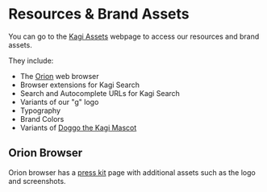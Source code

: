 # Resources & Brand Assets

You can go to the [Kagi Assets](https://kagi.com/assets) webpage to access our resources and brand assets.

They include:

* The [Orion](https://browser.kagi.com/) web browser
* Browser extensions for Kagi Search
* Search and Autocomplete URLs for Kagi Search
* Variants of our "g" logo
* Typography
* Brand Colors
* Variants of [Doggo the Kagi Mascot](../about-kagi/kagi-mascot.md)

## Orion Browser

Orion browser has a [press kit](https://browser.kagi.com/press-kit/) page with additional assets such as the logo and screenshots.
